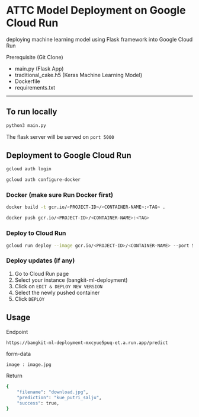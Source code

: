 # ATTC Model Deployment on Google Cloud Run

deploying machine learning model using Flask framework into Google Cloud Run

Prerequisite (Git Clone)

- main.py (Flask App)
- traditional_cake.h5 (Keras Machine Learning Model)
- Dockerfile
- requirements.txt

---

## To run locally

```bash
python3 main.py
```

The flask server will be served on `port 5000`

## Deployment to Google Cloud Run

```bash
gcloud auth login
```

```bash
gcloud auth configure-docker
```

### Docker (make sure Run Docker first)

```bash
docker build -t gcr.io/<PROJECT-ID>/<CONTAINER-NAME>:<TAG> .
```

```bash
docker push gcr.io/<PROJECT-ID>/<CONTAINER-NAME>:<TAG>
```

### Deploy to Cloud Run

```bash
gcloud run deploy --image gcr.io/<PROJECT-ID>/<CONTAINER-NAME> --port 5000
```

### Deploy updates (if any)

1. Go to Cloud Run page
2. Select your instance (bangkit-ml-deployment)
3. Click on `EDIT & DEPLOY NEW VERSION`
4. Select the newly pushed container
5. Click `DEPLOY`

## Usage

Endpoint

```bash
https://bangkit-ml-deployment-mxcyue5puq-et.a.run.app/predict
```

form-data

```
image : image.jpg
```

Return

```bash
{
    "filename": "download.jpg",
    "prediction": "kue_putri_salju",
    "success": true,
}
```
